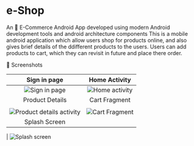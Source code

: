 
# e-Shop
An 🛒 E-Commerce  Android App developed using modern Android development tools and android architecture components
This is a mobile android application which allow users shop for products online, and also gives brief details of the ddifferent products to the users. Users can add products to cart, 
which they can revisit in future and place there order.

📸 Screenshots

Sign in page             |         Home Activity          
:-------------------------:|:-------------------------:| 
 ![Sign in page](https://user-images.githubusercontent.com/40307603/149467619-6189f529-4aa4-4e8f-828f-1f00ffb3380f.png) |![Home activity](https://user-images.githubusercontent.com/40307603/149467935-271a6169-513c-4221-bbf5-c74f18a5eded.png)
Product Details            |         Cart Fragment          
||  
![Product details activity](https://user-images.githubusercontent.com/40307603/149468654-8539fe1b-a331-41b6-88ba-8b3b92457752.png) | ![Cart Fragment](https://user-images.githubusercontent.com/40307603/149468909-81f362fc-4f9b-4169-8ee1-d182ad6877c6.png)
Splash Screen         |
|
![Splash screen](https://user-images.githubusercontent.com/40307603/149469219-72ea8468-713b-4f0c-b3e8-b5b74ed49825.png)





              



